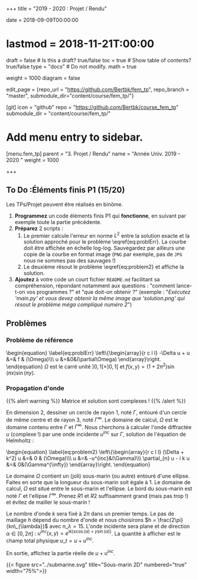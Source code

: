 +++
title = "2019 - 2020 : Projet / Rendu"

date = 2018-09-09T00:00:00
# lastmod = 2018-11-21T:00:00

draft = false  # Is this a draft? true/false
toc = true  # Show table of contents? true/false
type = "docs"  # Do not modify.
math = true

weight = 1000
diagram = false

edit_page = {repo_url = "https://github.com/Bertbk/fem_tp", repo_branch = "master", submodule_dir="content/course/fem_tp/"}

[git]
  icon = "github"
  repo = "https://github.com/Bertbk/course_fem_tp"
  submodule_dir = "content/course/fem_tp/"

# Add menu entry to sidebar.
[menu.fem_tp]
  parent = "3. Projet / Rendu" 
  name = "Année Univ. 2019 - 2020 "
  weight = 1000

+++

## To Do :Éléments finis P1 (15/20)

Les TPs/Projet peuvent être réalisés en binôme.

1. **Programmez** un code éléments finis P1 qui **fonctionne**, en suivant par exemple toute la partie précédente.
2. **Préparez** 2 scripts :
   1.  Le premier calcule l'erreur en norme $L^2$ entre la solution exacte et la solution approché pour le problème \eqref{eq:problErr}. La courbe doit être affichée en échelle log-log. Sauvegardez par ailleurs une copie de la courbe en format image (`PNG` par exemple, pas de `JPG` nous ne sommes pas des sauvages !)
   2. Le deuxième résout le problème \eqref{eq:problem2} et affiche la solution.
3. **Ajoutez** à votre code un court fichier `README.md` facilitant sa compréhension, répondant notamment aux questions : "comment lance-t-on vos programmes ?" et "que doit-on obtenir ?" (exemple : "*Exécutez 'main.py' et vous devez obtenir la même image que 'solution.png' qui résout le problème méga compliqué numéro 2*")


## Problèmes

### Problème de référence

\begin{equation}
\label{eq:problErr}
\left\\{\begin{array}{r c l l}
-\Delta u + u &=& f & (\Omega)\\\\\\
u &=&0&(\partial\Omega)
\end{array}\right.
\end{equation}
$\Omega$ est le carré unité $]0,1[\times]0,1[$ et $f(x,y) = (1+2\pi^2)\sin(\pi x)\sin(\pi y)$.

### Propagation d'onde

{{% alert warning %}}
Matrice et solution sont complexes !
{{% /alert %}}

En dimension 2, dessiner un cercle de rayon 1, noté $\Gamma$, entouré d'un cercle de même centre et de rayon 3, noté $\Gamma^{\infty}$. Le domaine de calcul, $\Omega$ est le domaine contenu entre $\Gamma$ et $\Gamma^{\infty}$. Nous cherchons à calculer l'onde diffractée $u$ (complexe !) par une onde incidente $u^{inc}$ sur $\Gamma$, solution de l'équation de Helmholtz :

\begin{equation}
\label{eq:problem2}
\left\\{\begin{array}{r c l l}
(\Delta + k^2) u &=& 0 & (\Omega)\\\\\\
u &=& -u^{inc}&(\Gamma)\\\\\\
\partial\_{n} u - i k u &=& 0&(\Gamma^{\infty})
\end{array}\right.
\end{equation}

Le domaine $\Omega$ contient un (joli) sous-marin (ou autre) entouré d'une ellipse. Faites en sorte que la longueur du sous-marin soit égale à 1. Le domaine de calcul, $\Omega$ est situé entre le sous-marin et l'ellipse. Le bord du sous-marin est noté $\Gamma$ et l'ellipse $\Gamma^{\infty}$. Prenez $R1$ et $R2$ suffisamment grand (mais pas trop !) et évitez de mailler le sous-marin !

Le nombre d'onde $k$ sera fixé à $2\pi$ dans un premier temps. Le pas de maillage $h$ dépend du nombre d'onde et nous choisirons $h = \frac{2\pi}{kn\_{\lambda}}$ avec $n\_{\lambda} = 15$. L'onde incidente sera plane et de direction $\alpha \in [0,2\pi]$ : $u^{inc}(x,y) =e^{ik(x\cos(\alpha) + y\sin(\alpha))}$. La quantité à afficher est le champ total physique $u\_t = u + u^{inc}$. 

En sortie, affichez la partie réelle de $u + u^{inc}$.

{{< figure src="../submarine.svg" title="Sous-marin 2D" numbered="true" width="75%">}}